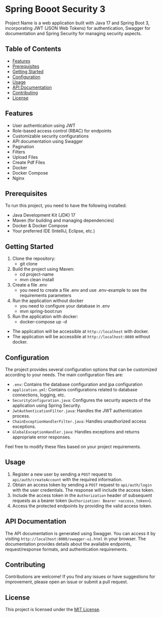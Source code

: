 # Spring Booot Security 3

Project Name is a web application built with Java 17 and Spring Boot 3, incorporating JWT (JSON Web Tokens) for authentication, Swagger for documentation and Spring Security for managing security aspects.

## Table of Contents

- [Features](#features)
- [Prerequisites](#prerequisites)
- [Getting Started](#getting-started)
- [Configuration](#configuration)
- [Usage](#usage)
- [API Documentation](#api-documentation)
- [Contributing](#contributing)
- [License](#license)

## Features

- User authentication using JWT
- Role-based access control (RBAC) for endpoints
- Customizable security configurations
- API documentation using Swagger
- Pagination
- Filters
- Upload Files
- Create Pdf Files
- Docker
- Docker Compose
- Nginx

## Prerequisites

To run this project, you need to have the following installed:

- Java Development Kit (JDK) 17
- Maven (for building and managing dependencies)
- Docker & Docker Compose
- Your preferred IDE (IntelliJ, Eclipse, etc.)

## Getting Started

1. Clone the repository:
    - git clone <repository-url>
2. Build the project using Maven:
    - cd project-name
    - mvn clean install
3. Create a file .env
   - you need to create a file .env and use .env-example to see the requirements parameters
4. Run the application without docker
   - you need to configure your database in .env
   - mvn spring-boot:run
5. Run the application with docker:
    - docker-compose up -d


- The application will be accessible at `http://localhost` with docker.
- The application will be accessible at `http://localhost:8080` without docker.

## Configuration

The project provides several configuration options that can be customized according to your needs. The main configuration files are:

- `.env`: Contains the database configuration and jpa configuration
- `application.yml`: Contains configurations related to database connections, logging, etc.
- `SecurityConfiguration.java`: Configures the security aspects of the application using Spring Security.
- `JwtAuthenticationFilter.java`: Handles the JWT authentication process.
- `ChainExceptionHandlerFilter.java`: Handles unauthorized access exceptions.
- `GlobalExceptionHandler.java`: Handles exceptions and returns appropriate error responses.

Feel free to modify these files based on your project requirements.

## Usage

1. Register a new user by sending a `POST` request to `api/auth/createAccount` with the required information.
2. Obtain an access token by sending a `POST` request to `api/auth/login` with the user credentials. The response will include the access token.
3. Include the access token in the `Authorization` header of subsequent requests as a bearer token (`Authorization: Bearer <access_token>`).
4. Access the protected endpoints by providing the valid access token.

## API Documentation

The API documentation is generated using Swagger. You can access it by visiting `http://localhost:8080/swagger-ui.html` in your browser. The documentation provides details about the available endpoints, request/response formats, and authentication requirements.

## Contributing

Contributions are welcome! If you find any issues or have suggestions for improvement, please open an issue or submit a pull request.

## License

This project is licensed under the [MIT License](LICENSE).
